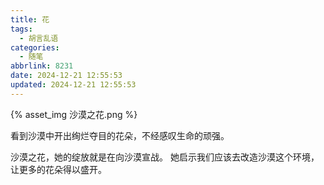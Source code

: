 ```yaml
---
title: 花
tags:
  - 胡言乱语
categories:
  - 随笔
abbrlink: 8231
date: 2024-12-21 12:55:53
updated: 2024-12-21 12:55:53
---
```


{% asset_img 沙漠之花.png %}

看到沙漠中开出绚烂夺目的花朵，不经感叹生命的顽强。

沙漠之花，她的绽放就是在向沙漠宣战。
她启示我们应该去改造沙漠这个环境，让更多的花朵得以盛开。
